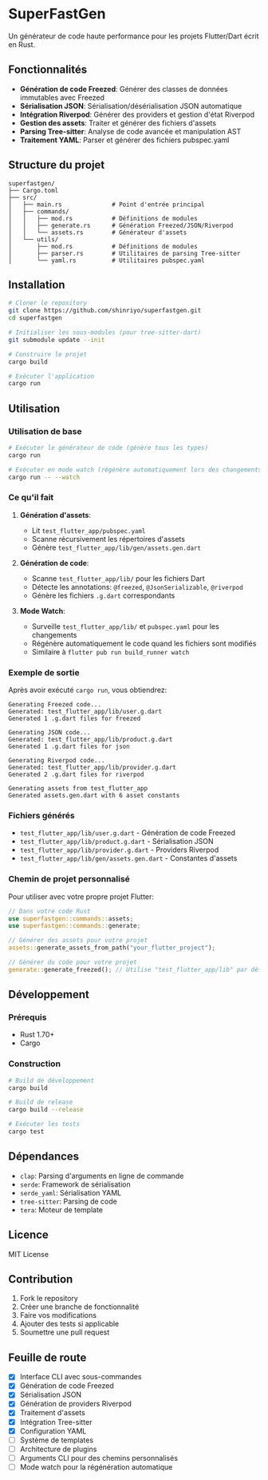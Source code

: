 # SuperFastGen

Un générateur de code haute performance pour les projets Flutter/Dart écrit en Rust.

## Fonctionnalités

- **Génération de code Freezed**: Générer des classes de données immutables avec Freezed
- **Sérialisation JSON**: Sérialisation/désérialisation JSON automatique
- **Intégration Riverpod**: Générer des providers et gestion d'état Riverpod
- **Gestion des assets**: Traiter et générer des fichiers d'assets
- **Parsing Tree-sitter**: Analyse de code avancée et manipulation AST
- **Traitement YAML**: Parser et générer des fichiers pubspec.yaml

## Structure du projet

```
superfastgen/
├── Cargo.toml
├── src/
│   ├── main.rs              # Point d'entrée principal
│   ├── commands/
│   │   ├── mod.rs           # Définitions de modules
│   │   ├── generate.rs      # Génération Freezed/JSON/Riverpod
│   │   └── assets.rs        # Générateur d'assets
│   └── utils/
│       ├── mod.rs           # Définitions de modules
│       ├── parser.rs        # Utilitaires de parsing Tree-sitter
│       └── yaml.rs          # Utilitaires pubspec.yaml
```

## Installation

```bash
# Cloner le repository
git clone https://github.com/shinriyo/superfastgen.git
cd superfastgen

# Initialiser les sous-modules (pour tree-sitter-dart)
git submodule update --init

# Construire le projet
cargo build

# Exécuter l'application
cargo run
```

## Utilisation

### Utilisation de base

```bash
# Exécuter le générateur de code (génère tous les types)
cargo run

# Exécuter en mode watch (régénère automatiquement lors des changements de fichiers)
cargo run -- --watch
```

### Ce qu'il fait

1. **Génération d'assets**:

   - Lit `test_flutter_app/pubspec.yaml`
   - Scanne récursivement les répertoires d'assets
   - Génère `test_flutter_app/lib/gen/assets.gen.dart`

2. **Génération de code**:

   - Scanne `test_flutter_app/lib/` pour les fichiers Dart
   - Détecte les annotations: `@freezed`, `@JsonSerializable`, `@riverpod`
   - Génère les fichiers `.g.dart` correspondants

3. **Mode Watch**:
   - Surveille `test_flutter_app/lib/` et `pubspec.yaml` pour les changements
   - Régénère automatiquement le code quand les fichiers sont modifiés
   - Similaire à `flutter pub run build_runner watch`

### Exemple de sortie

Après avoir exécuté `cargo run`, vous obtiendrez:

```
Generating Freezed code...
Generated: test_flutter_app/lib/user.g.dart
Generated 1 .g.dart files for freezed

Generating JSON code...
Generated: test_flutter_app/lib/product.g.dart
Generated 1 .g.dart files for json

Generating Riverpod code...
Generated: test_flutter_app/lib/provider.g.dart
Generated 2 .g.dart files for riverpod

Generating assets from test_flutter_app
Generated assets.gen.dart with 6 asset constants
```

### Fichiers générés

- `test_flutter_app/lib/user.g.dart` - Génération de code Freezed
- `test_flutter_app/lib/product.g.dart` - Sérialisation JSON
- `test_flutter_app/lib/provider.g.dart` - Providers Riverpod
- `test_flutter_app/lib/gen/assets.gen.dart` - Constantes d'assets

### Chemin de projet personnalisé

Pour utiliser avec votre propre projet Flutter:

```rust
// Dans votre code Rust
use superfastgen::commands::assets;
use superfastgen::commands::generate;

// Générer des assets pour votre projet
assets::generate_assets_from_path("your_flutter_project");

// Générer du code pour votre projet
generate::generate_freezed(); // Utilise "test_flutter_app/lib" par défaut
```

## Développement

### Prérequis

- Rust 1.70+
- Cargo

### Construction

```bash
# Build de développement
cargo build

# Build de release
cargo build --release

# Exécuter les tests
cargo test
```

## Dépendances

- `clap`: Parsing d'arguments en ligne de commande
- `serde`: Framework de sérialisation
- `serde_yaml`: Sérialisation YAML
- `tree-sitter`: Parsing de code
- `tera`: Moteur de template

## Licence

MIT License

## Contribution

1. Fork le repository
2. Créer une branche de fonctionnalité
3. Faire vos modifications
4. Ajouter des tests si applicable
5. Soumettre une pull request

## Feuille de route

- [x] Interface CLI avec sous-commandes
- [x] Génération de code Freezed
- [x] Sérialisation JSON
- [x] Génération de providers Riverpod
- [x] Traitement d'assets
- [x] Intégration Tree-sitter
- [x] Configuration YAML
- [ ] Système de templates
- [ ] Architecture de plugins
- [ ] Arguments CLI pour des chemins personnalisés
- [ ] Mode watch pour la régénération automatique
